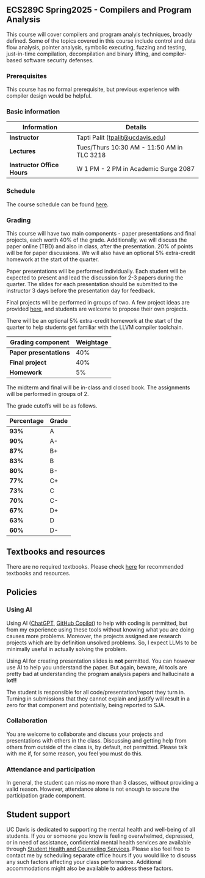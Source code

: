 ## ECS289C Spring2025 - Compilers and Program Analysis 

This course will cover compilers and program analyis techniques, broadly defined. Some of the topics covered in this course include control and data flow analysis, 
pointer analysis, symbolic executing, fuzzing and testing, just-in-time compilation, decompilation and binary lifting, and compiler-based software security defenses.

### Prerequisites

This course has no formal prerequisite, but previous experience with compiler design would be helpful.

### Basic information

| **Information**          | **Details**                                                                 |
|----------------------|---------------------------------------------------------------------------------|
| **Instructor**      | Tapti Palit (tpalit@ucdavis.edu)                                                 |
| **Lectures**        | Tues/Thurs 10:30 AM - 11:50 AM in TLC 3218              |
| **Instructor Office Hours**    | W 1 PM - 2 PM in Academic Surge 2087                   |

### Schedule

The course schedule can be found [here](Schedule.md). 

### Grading

This course will have two main components - paper presentations and final projects, each worth 40% of the grade. 
Additionally, we will discuss the paper online (TBD) and also in class, after the presentation. 20% of points will be for paper discussions.
We will also have an optional 5% extra-credit homework at the start of the quarter.

Paper presentations will be
performed individually. Each student will be expected to present and lead the discussion for 2-3 papers during the quarter.
The slides for each presentation should be submitted to the instructor 3 days before the presentation day for feedback. 

Final projects will be performed in groups of two. A few project ideas are provided [here](Projects.md), and students 
are welcome to propose their own projects.

There will be an optional 5% extra-credit homework at the start of the quarter to help students get familiar with the LLVM compiler toolchain.


| **Grading component**          | **Weightage**                                                                 |
|----------------------|---------------------------------------------------------------------------------|
| **Paper presentations**  | 40%              |
| **Final project**        | 40%              |
| **Homework**      | 5%                      |

The midterm and final will be in-class and closed book. The assignments will be performed in groups of 2.

The grade cutoffs will be as follows.  

| **Percentage**          | **Grade**                                                                 |
|----------------------|---------------------------------------------------------------------------------|
| **93%**      | A                     |
| **90%**      | A-                     |
| **87%**      | B+                     |
| **83%**      | B                     |
| **80%**      | B-                     |
| **77%**      | C+                     |
| **73%**      | C                     |
| **70%**      | C-                    |
| **67%**      | D+                    |
| **63%**      | D                     |
| **60%**      | D-                    |

## Textbooks and resources

There are no required textbooks. Please check [here](Resources.md) for recommended textbooks and resources.

## Policies

### Using AI
Using AI ([ChatGPT](chatgpt.com), [GitHub Copilot](https://github.com/features/copilot)) to help with coding is permitted, but from my experience using these tools without knowing what you are doing causes more problems. Moreover, the projects assigned are research projects which are by 
definition unsolved problems. So, I expect LLMs to be minimally useful in actually solving the problem. 

Using AI for creating presentation slides is **not** permitted. You can however use AI to help you understand the paper. But again, beware, AI tools are pretty bad at understanding the program analysis papers and hallucinate **a lot!!** 

The student is responsible for all code/presentation/report they turn in. Turning in submissions that they cannot explain and justify will result in a zero for that component and potentially, being reported to SJA. 

### Collaboration

You are welcome to collaborate and discuss your projects and presentations with others in the class. Discussing and getting help from others from outside of the class is, by default, not permitted. Please talk with me if, for some reason, you feel you must do this.

### Attendance and participation

In general, the student can miss no more than 3 classes, without providing a valid reason. However, attendance alone is not enough to secure the participation grade component. 

## Student support

UC Davis is dedicated to supporting the mental health and well-being of all students. 
If you or someone you know is feeling overwhelmed, depressed, or in need of assistance, confidential mental health services are available through [Student Health and Counseling Services](https://shcs.ucdavis.edu/).
Please also feel free to contact me by scheduling separate office hours if you would like to discuss any such factors affecting your class performance. Additional accommodations might also be available to address these factors.






